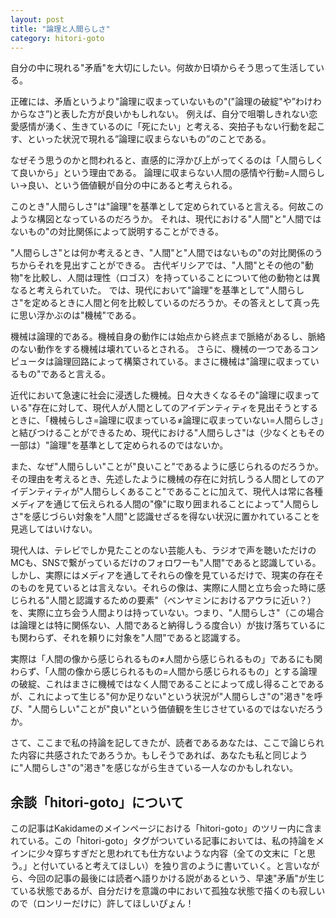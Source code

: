 ```yaml
---
layout: post
title: "論理と人間らしさ"
category: hitori-goto
---
```


自分の中に現れる"矛盾"を大切にしたい。何故か日頃からそう思って生活している。

正確には、矛盾というより"論理に収まっていないもの"("論理の破綻"や”わけわからなさ”)と表した方が良いかもしれない。
例えば、自分で咀嚼しきれない恋愛感情が湧く、生きているのに「死にたい」と考える、突拍子もない行動を起こす、といった状況で現れる”論理に収まらないもの”のことである。

なぜそう思うのかと問われると、直感的に浮かび上がってくるのは「人間らしくて良いから」という理由である。
論理に収まらない人間の感情や行動=人間らしい→良い、という価値観が自分の中にあると考えられる。

このとき"人間らしさ"は"論理"を基準として定められていると言える。何故このような構図となっているのだろうか。
それは、現代における"人間"と"人間ではないもの"の対比関係によって説明することができる。

"人間らしさ"とは何か考えるとき、"人間"と"人間ではないもの"の対比関係のうちからそれを見出すことができる。
古代ギリシアでは、"人間"とその他の"動物"を比較し、人間は理性（ロゴス）を持っていることについて他の動物とは異なると考えられていた。
では、現代において"論理"を基準として"人間らしさ"を定めるときに人間と何を比較しているのだろうか。その答えとして真っ先に思い浮かぶのは"機械"である。

機械は論理的である。機械自身の動作には始点から終点まで脈絡があるし、脈絡のない動作をする機械は壊れているとされる。
さらに、機械の一つであるコンピュータは論理回路によって構築されている。まさに機械は"論理に収まっているもの"であると言える。

近代において急速に社会に浸透した機械。日々大きくなるその"論理に収まっている"存在に対して、現代人が人間としてのアイデンティティを見出そうとするときに、「機械らしさ=論理に収まっている≠論理に収まっていない=人間らしさ」と結びつけることができるため、現代における"人間らしさ"は（少なくともその一部は）"論理"を基準として定められるのではないか。

また、なぜ"人間らしい"ことが"良いこと"であるように感じられるのだろうか。
その理由を考えるとき、先述したように機械の存在に対抗しうる人間としてのアイデンティティが"人間らしくあること"であることに加えて、現代人は常に各種メディアを通じて伝えられる人間の"像"に取り囲まれることによって"人間らしさ"を感じづらい対象を"人間"と認識せざるを得ない状況に置かれていることを見逃してはいけない。

現代人は、テレビでしか見たことのない芸能人も、ラジオで声を聴いただけのMCも、SNSで繋がっているだけのフォロワーも"人間"であると認識している。しかし、実際にはメディアを通してそれらの像を見ているだけで、現実の存在そのものを見ているとは言えない。それらの像は、実際に人間と立ち会った時に感じられる"人間と認識するための要素"（ベンヤミンにおけるアウラに近い？）を、実際に立ち会う人間よりは持っていない。つまり、"人間らしさ"（この場合は論理とは特に関係ない、人間であると納得しうる度合い）が抜け落ちているにも関わらず、それを頼りに対象を"人間"であると認識する。

実際は「人間の像から感じられるもの≠人間から感じられるもの」であるにも関わらず、「人間の像から感じられるもの=人間から感じられるもの」とする論理の破綻、これはまさに機械ではなく人間であることによって成し得ることであるが、これによって生じる"何か足りない"という状況が"人間らしさ"の"渇き"を呼び、"人間らしい"ことが"良い"という価値観を生じさせているのではないだろうか。

さて、ここまで私の持論を記してきたが、読者であるあなたは、ここで論じられた内容に共感されたであろうか。もしそうであれば、あなたも私と同じように"人間らしさ"の"渇き"を感じながら生きている一人なのかもしれない。

## 余談「hitori-goto」について
この記事はKakidameのメインページにおける「hitori-goto」のツリー内に含まれている。この「hitori-goto」タグがついている記事においては、私の持論をメインに少々穿ちすぎだと思われても仕方ないような内容（全ての文末に「と思う。」と付いていると考えてほしい）を独り言のように書いていく。と言いながら、今回の記事の最後には読者へ語りかける説があるという、早速"矛盾"が生じている状態であるが、自分だけを意識の中において孤独な状態で描くのも寂しいので（ロンリーだけに）許してほしいぴょん！

